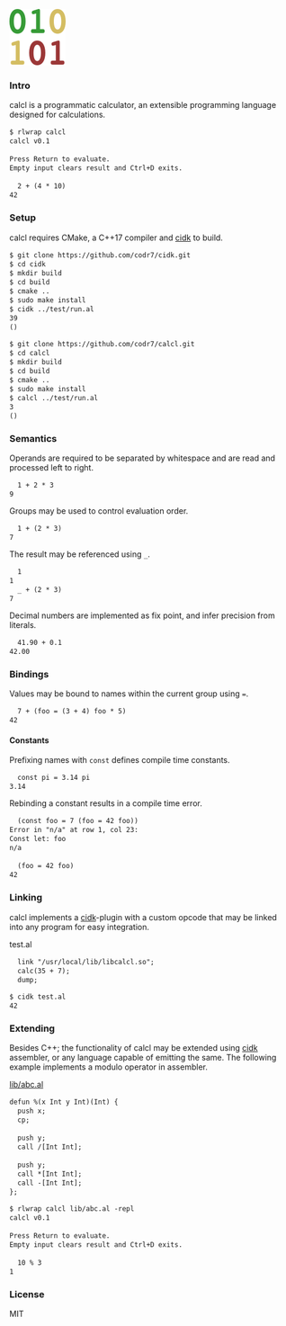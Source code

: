 ![Logo](logo.png)

### Intro
calcl is a programmatic calculator, an extensible programming language designed for calculations.

```
$ rlwrap calcl
calcl v0.1

Press Return to evaluate.
Empty input clears result and Ctrl+D exits.

  2 + (4 * 10)
42
```

### Setup
calcl requires CMake, a C++17 compiler and [cidk](https://github.com/codr7/cidk) to build.

```
$ git clone https://github.com/codr7/cidk.git
$ cd cidk
$ mkdir build
$ cd build
$ cmake ..
$ sudo make install
$ cidk ../test/run.al
39
()
```

```
$ git clone https://github.com/codr7/calcl.git
$ cd calcl
$ mkdir build
$ cd build
$ cmake ..
$ sudo make install
$ calcl ../test/run.al
3
()
```

### Semantics
Operands are required to be separated by whitespace and are read and processed left to right.

```
  1 + 2 * 3
9
```

Groups may be used to control evaluation order.

```
  1 + (2 * 3)
7
```

The result may be referenced using `_`.

```
  1
1
  _ + (2 * 3)
7
```

Decimal numbers are implemented as fix point, and infer precision from literals.

```
  41.90 + 0.1
42.00
```


### Bindings
Values may be bound to names within the current group using `=`.

```
  7 + (foo = (3 + 4) foo * 5)
42
```

#### Constants
Prefixing names with `const` defines compile time constants.

```
  const pi = 3.14 pi
3.14
```

Rebinding a constant results in a compile time error.

```
  (const foo = 7 (foo = 42 foo))
Error in "n/a" at row 1, col 23:
Const let: foo
n/a

  (foo = 42 foo)
42
```

### Linking
calcl implements a [cidk](https://github.com/codr7/cidk)-plugin with a custom opcode that may be linked into any program for easy integration. 

test.al
```
  link "/usr/local/lib/libcalcl.so";
  calc(35 + 7);
  dump;
```

```
$ cidk test.al
42
```

### Extending
Besides C++; the functionality of calcl may be extended using [cidk](https://github.com/codr7/cidk) assembler, or any language capable of emitting the same. The following example implements a modulo operator in assembler.

[lib/abc.al](lib/abc.al)
```
defun %(x Int y Int)(Int) {
  push x;
  cp;

  push y;
  call /[Int Int];

  push y;
  call *[Int Int];
  call -[Int Int];
};
```

```
$ rlwrap calcl lib/abc.al -repl
calcl v0.1

Press Return to evaluate.
Empty input clears result and Ctrl+D exits.

  10 % 3
1
```

### License
MIT